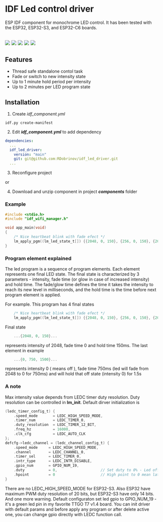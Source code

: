 # IDF Led control driver

ESP IDF component for monochrome LED control. It has been tested with the ESP32, ESP32-S3, and ESP32-C6 boards.

![](https://img.shields.io/badge/dynamic/yaml?url=https://raw.githubusercontent.com/RDobrinov/idf_led_driver/main/idf_component.yml&query=$.version&style=plastic&color=%230f900f&label)
![](https://img.shields.io/badge/dynamic/yaml?url=https://raw.githubusercontent.com/RDobrinov/idf_led_driver/main/idf_component.yml&query=$.dependencies.idf&style=plastic&logo=espressif&label=IDF%20Ver.)
![](https://img.shields.io/badge/-ESP32-rgb(37,194,160)?style=plastic&logo=espressif)
![](https://img.shields.io/badge/-ESP32--S3-rgb(37,194,160)?style=plastic&logo=espressif)
![](https://img.shields.io/badge/-ESP32--C6-rgb(37,194,160)?style=plastic&logo=espressif)
---

## Features

* Thread safe standalone contol task
* Fade or switch to new intensity state
* Up to 1 minute hold period per intensity
* Up to 2 minutes per LED program state

## Installation

1. Create *idf_component.yml*
```shell
idf.py create-manifest
```
2. Edit ***idf_component.yml*** to add dependency
```yaml
dependencies:
  ...
  idf_led_driver:
    version: "main"
    git: git@github.com:RDobrinov/idf_led_driver.git
  ...
```
3. Reconfigure project

or 

4. Download and unzip component in project ***components*** folder

### Example
```c
#include <stdio.h>
#include "idf_wifi_manager.h"

void app_main(void)
{
    /* Nice heartbeat blink with fade efect */
    lm_apply_pgm((lm_led_state_t[]) {{2048, 0, 150}, {256, 0, 150}, {2048, 0, 150}, {0, 750, 1500}}, 4);
}
```

### Program element explained

The led program is a sequence of program elements. Each element represents one final LED state. The final state is characterized by 3 parameters - intensity, fade time (or glow in case of increased intensity) and hold time. The fade/glow time defines the time it takes the intensity to reach its new level in milliseconds, and the hold time is the time before next program element is applied.

For example. This program has 4 final states
```c
    /* Nice heartbeat blink with fade efect */
    lm_apply_pgm((lm_led_state_t[]) {{2048, 0, 150}, {256, 0, 150}, {2048, 0, 150}, {0, 750, 1500}}, 4);
```
Final state
```c
    ...{2048, 0, 150}...
```
represents intensity of 2048, fade time 0 and hold time 150ms. The last element in example 
```c
    ...{0, 750, 1500}...
```
represents intensity 0 ( means off ), fade time 750ms (led will fade from 2048 to 0 for 750ms) and will hold that off state (intensity 0) for 1.5s

### A note
Max intensity value depends from LEDC timer duty resolution. Duty resolution can be controlled in __lm_init__. Default dirver initialization is
```c
(ledc_timer_config_t) {
    .speed_mode       = LEDC_HIGH_SPEED_MODE,
    .timer_num        = LEDC_TIMER_0,
    .duty_resolution  = LEDC_TIMER_12_BIT,
    .freq_hz          = 16000,
    .clk_cfg          = LEDC_AUTO_CLK    
};
defcfg->ledc_channel = (ledc_channel_config_t) {
    .speed_mode     = LEDC_HIGH_SPEED_MODE,
    .channel        = LEDC_CHANNEL_0,
    .timer_sel      = LEDC_TIMER_0,         
    .intr_type      = LEDC_INTR_DISABLE,
    .gpio_num       = GPIO_NUM_19,
    .duty           = 0,                    // Set duty to 0% - Led off
    .hpoint         = 0                     // High point to 0 mean latch high at counter overflow
}
```
There are no LEDC_HIGH_SPEED_MODE for ESP32-S3. Also ESP32 have maximum PWM duty resolution of 20 bits, but ESP32-S3 have only 14 bits. 
And one more warning. Default configuraton set led gpio to GPIO_NUM_19 - it's a green led pin in my favorite TTGO T7 v1.4 board. You can init driver with default params and before apply any program or after delete active one, you can change gpio directly with LEDC function call.